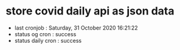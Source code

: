 # store covid daily api as json data

- last cronjob : Saturday, 31 October 2020 16:21:22
- status og cron : success
- status daily cron : success
      
      
